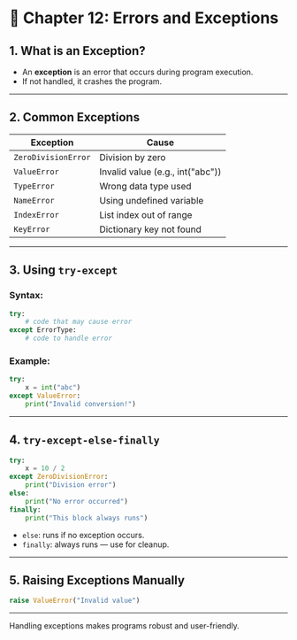 # 🐞 Chapter 12: Errors and Exceptions

## 1. What is an Exception?
- An **exception** is an error that occurs during program execution.
- If not handled, it crashes the program.

---

## 2. Common Exceptions

| Exception        | Cause                            |
|------------------|----------------------------------|
| `ZeroDivisionError` | Division by zero            |
| `ValueError`     | Invalid value (e.g., int("abc")) |
| `TypeError`      | Wrong data type used            |
| `NameError`      | Using undefined variable        |
| `IndexError`     | List index out of range         |
| `KeyError`       | Dictionary key not found        |

---

## 3. Using `try-except`

### Syntax:
```python
try:
    # code that may cause error
except ErrorType:
    # code to handle error
```

### Example:
```python
try:
    x = int("abc")
except ValueError:
    print("Invalid conversion!")
```

---

## 4. `try-except-else-finally`

```python
try:
    x = 10 / 2
except ZeroDivisionError:
    print("Division error")
else:
    print("No error occurred")
finally:
    print("This block always runs")
```

- `else`: runs if no exception occurs.
- `finally`: always runs — use for cleanup.

---

## 5. Raising Exceptions Manually

```python
raise ValueError("Invalid value")
```

---

Handling exceptions makes programs robust and user-friendly.
